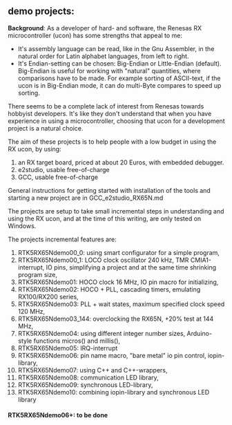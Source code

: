 demo projects:
---

**Background**: As a developer of hard- and software, the Renesas
RX microcontroller (ucon) has some strengths that appeal to me:
- It's assembly language can be read, like in the Gnu Assembler, in the 
  natural order for Latin alphabet languages, from left to right.
- It's Endian-setting can be chosen: Big-Endian or Little-Endian (default).
  Big-Endian is useful for working with "natural" quantities, where
  comparisons have to be made.
  For example sorting of ASCII-text, if the ucon is in Big-Endian mode,
  it can do multi-Byte compares to speed up sorting.

There seems to be a complete lack of interest from Renesas towards
hobbyist developers. It's like they don't understand that when you
have experience in using a microcontroller, choosing that ucon for
a development project is a natural choice.

The aim of these projects is to help people with a low budget in using
the RX ucon, by using:
1. an RX target board, priced at about 20 Euros, with embedded debugger.
2. e2studio, usable free-of-charge
3. GCC, usable free-of-charge

General instructions for getting started with installation of the tools
and starting a new project are in GCC_e2studio_RX65N.md

The projects are setup to take small incremental steps in understanding
and using the RX ucon, and at the time of this writing, are only tested
on Windows.

The projects incremental features are:
1. RTK5RX65Ndemo00_0: using smart configurator for a simple program,
1. RTK5RX65Ndemo00_1: LOCO clock oscillator 240 kHz, TMR CMIA1-interrupt,
   IO pins, simplifying a project and at the same time shrinking program size,
1. RTK5RX65Ndemo01: HOCO clock 16 MHz, IO pin macro for initializing,
1. RTK5RX65Ndemo02: HOCO + PLL, cascading timers, emulating RX100/RX200 series,
1. RTK5RX65Ndemo03: PLL + wait states, maximum specified clock speed 120 MHz,
1. RTK5RX65Ndemo03_144: overclocking the RX65N, +20% test at 144 MHz,
1. RTK5RX65Ndemo04: using different integer number sizes, Arduino-style
   functions micros() and millis(),
1. RTK5RX65Ndemo05: IRQ-interrupt
1. RTK5RX65Ndemo06: pin name macro, "bare metal" io pin control, iopin-library,
1. RTK5RX65Ndemo07: using C++ and C++-wrappers,
1. RTK5RX65Ndemo08: communication LED library,
1. RTK5RX65Ndemo09: synchronous LED-library,
1. RTK5RX65Ndemo10: combining iopin-library and synchronous LED library

#### RTK5RX65Ndemo06+: to be done
